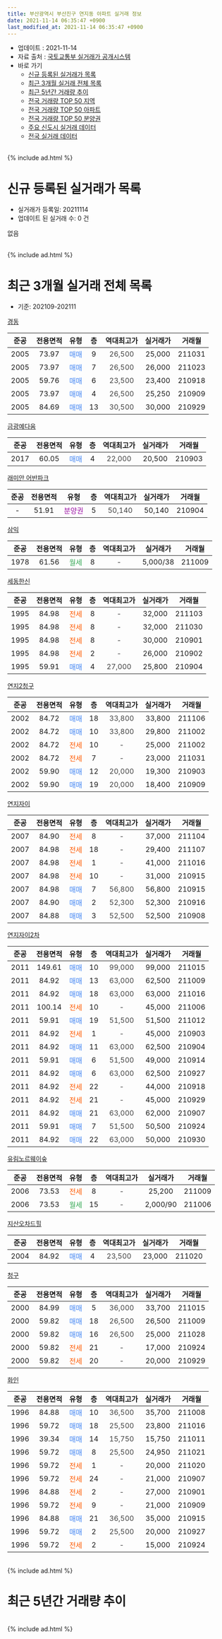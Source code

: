 ```yaml
---
title: 부산광역시 부산진구 연지동 아파트 실거래 정보
date: 2021-11-14 06:35:47 +0900
last_modified_at: 2021-11-14 06:35:47 +0900
---
```


* 업데이트 : 2021-11-14
* 자료 출처 : [국토교통부 실거래가 공개시스템](http://rt.molit.go.kr)
* 바로 가기
    * [신규 등록된 실거래가 목록](#신규-등록된-실거래가-목록)
    * [최근 3개월 실거래 전체 목록](#최근-3개월-실거래-전체-목록)
    * [최근 5년간 거래량 추이](#최근-5년간-거래량-추이)
    * [전국 거래량 TOP 50 지역](https://inasie.github.io/apt-trade-info/최근-3개월-전국에서-가장-거래가-많이-발생한-지역)
    * [전국 거래량 TOP 50 아파트](https://inasie.github.io/apt-trade-info/최근-3개월-전국에서-가장-거래가-많이-발생한-아파트)
    * [전국 거래량 TOP 50 분양권](https://inasie.github.io/apt-trade-info/최근-3개월-전국에서-가장-거래가-많이-발생한-분양권)
    * [주요 신도시 실거래 데이터](https://inasie.github.io/apt-trade-info/주요-신도시)
    * [전국 실거래 데이터](https://inasie.github.io/apt-trade-info/전국)
<br>
{% include ad.html %}
<br>

# 신규 등록된 실거래가 목록
* 실거래가 등록일: 20211114
* 업데이트 된 실거래 수: 0 건

없음

<br>
{% include ad.html %}
<br>

# 최근 3개월 실거래 전체 목록
* 기준: 202109-202111


[경동](https://search.naver.com/search.naver?query=%EB%B6%80%EC%82%B0%EA%B4%91%EC%97%AD%EC%8B%9C+%EB%B6%80%EC%82%B0%EC%A7%84%EA%B5%AC+%EC%97%B0%EC%A7%80%EB%8F%99+%EA%B2%BD%EB%8F%99)

|준공|전용면적|유형|층|역대최고가|실거래가|거래월|
|:---:|:---:|:---:|:---:|:---:|:---:|:---:|
|2005|73.97|<span style="color:#4285f3">매매</span>|9|<span style="color:#444444">26,500</span>|25,000|211031|
|2005|73.97|<span style="color:#4285f3">매매</span>|7|<span style="color:#444444">26,500</span>|26,000|211023|
|2005|59.76|<span style="color:#4285f3">매매</span>|6|<span style="color:#444444">23,500</span>|23,400|210918|
|2005|73.97|<span style="color:#4285f3">매매</span>|4|<span style="color:#444444">26,500</span>|25,250|210909|
|2005|84.69|<span style="color:#4285f3">매매</span>|13|<span style="color:#444444">30,500</span>|30,000|210929|

[금광예다움](https://search.naver.com/search.naver?query=%EB%B6%80%EC%82%B0%EA%B4%91%EC%97%AD%EC%8B%9C+%EB%B6%80%EC%82%B0%EC%A7%84%EA%B5%AC+%EC%97%B0%EC%A7%80%EB%8F%99+%EA%B8%88%EA%B4%91%EC%98%88%EB%8B%A4%EC%9B%80)

|준공|전용면적|유형|층|역대최고가|실거래가|거래월|
|:---:|:---:|:---:|:---:|:---:|:---:|:---:|
|2017|60.05|<span style="color:#4285f3">매매</span>|4|<span style="color:#444444">22,000</span>|20,500|210903|

[래미안 어반파크](https://search.naver.com/search.naver?query=%EB%B6%80%EC%82%B0%EA%B4%91%EC%97%AD%EC%8B%9C+%EB%B6%80%EC%82%B0%EC%A7%84%EA%B5%AC+%EC%97%B0%EC%A7%80%EB%8F%99+%EB%9E%98%EB%AF%B8%EC%95%88+%EC%96%B4%EB%B0%98%ED%8C%8C%ED%81%AC)

|준공|전용면적|유형|층|역대최고가|실거래가|거래월|
|:---:|:---:|:---:|:---:|:---:|:---:|:---:|
|-|51.91|<span style="color:#9C11A5">분양권</span>|5|<span style="color:#444444">50,140</span>|50,140|210904|

[삼익](https://search.naver.com/search.naver?query=%EB%B6%80%EC%82%B0%EA%B4%91%EC%97%AD%EC%8B%9C+%EB%B6%80%EC%82%B0%EC%A7%84%EA%B5%AC+%EC%97%B0%EC%A7%80%EB%8F%99+%EC%82%BC%EC%9D%B5)

|준공|전용면적|유형|층|역대최고가|실거래가|거래월|
|:---:|:---:|:---:|:---:|:---:|:---:|:---:|
|1978|61.56|<span style="color:#34a853">월세</span>|8|<span style="color:#444444">-</span>|5,000/38|211009|

[세동한신](https://search.naver.com/search.naver?query=%EB%B6%80%EC%82%B0%EA%B4%91%EC%97%AD%EC%8B%9C+%EB%B6%80%EC%82%B0%EC%A7%84%EA%B5%AC+%EC%97%B0%EC%A7%80%EB%8F%99+%EC%84%B8%EB%8F%99%ED%95%9C%EC%8B%A0)

|준공|전용면적|유형|층|역대최고가|실거래가|거래월|
|:---:|:---:|:---:|:---:|:---:|:---:|:---:|
|1995|84.98|<span style="color:#ff5a00">전세</span>|8|<span style="color:#444444">-</span>|32,000|211103|
|1995|84.98|<span style="color:#ff5a00">전세</span>|8|<span style="color:#444444">-</span>|32,000|211030|
|1995|84.98|<span style="color:#ff5a00">전세</span>|8|<span style="color:#444444">-</span>|30,000|210901|
|1995|84.98|<span style="color:#ff5a00">전세</span>|2|<span style="color:#444444">-</span>|26,000|210902|
|1995|59.91|<span style="color:#4285f3">매매</span>|4|<span style="color:#444444">27,000</span>|25,800|210904|

[연지2청구](https://search.naver.com/search.naver?query=%EB%B6%80%EC%82%B0%EA%B4%91%EC%97%AD%EC%8B%9C+%EB%B6%80%EC%82%B0%EC%A7%84%EA%B5%AC+%EC%97%B0%EC%A7%80%EB%8F%99+%EC%97%B0%EC%A7%802%EC%B2%AD%EA%B5%AC)

|준공|전용면적|유형|층|역대최고가|실거래가|거래월|
|:---:|:---:|:---:|:---:|:---:|:---:|:---:|
|2002|84.72|<span style="color:#4285f3">매매</span>|18|<span style="color:#444444">33,800</span>|33,800|211106|
|2002|84.72|<span style="color:#4285f3">매매</span>|10|<span style="color:#444444">33,800</span>|29,800|211002|
|2002|84.72|<span style="color:#ff5a00">전세</span>|10|<span style="color:#444444">-</span>|25,000|211002|
|2002|84.72|<span style="color:#ff5a00">전세</span>|7|<span style="color:#444444">-</span>|23,000|211031|
|2002|59.90|<span style="color:#4285f3">매매</span>|12|<span style="color:#444444">20,000</span>|19,300|210903|
|2002|59.90|<span style="color:#4285f3">매매</span>|19|<span style="color:#444444">20,000</span>|18,400|210909|

[연지자이](https://search.naver.com/search.naver?query=%EB%B6%80%EC%82%B0%EA%B4%91%EC%97%AD%EC%8B%9C+%EB%B6%80%EC%82%B0%EC%A7%84%EA%B5%AC+%EC%97%B0%EC%A7%80%EB%8F%99+%EC%97%B0%EC%A7%80%EC%9E%90%EC%9D%B4)

|준공|전용면적|유형|층|역대최고가|실거래가|거래월|
|:---:|:---:|:---:|:---:|:---:|:---:|:---:|
|2007|84.90|<span style="color:#ff5a00">전세</span>|8|<span style="color:#444444">-</span>|37,000|211104|
|2007|84.98|<span style="color:#ff5a00">전세</span>|18|<span style="color:#444444">-</span>|29,400|211107|
|2007|84.98|<span style="color:#ff5a00">전세</span>|1|<span style="color:#444444">-</span>|41,000|211016|
|2007|84.98|<span style="color:#ff5a00">전세</span>|10|<span style="color:#444444">-</span>|31,000|210915|
|2007|84.98|<span style="color:#4285f3">매매</span>|7|<span style="color:#444444">56,800</span>|56,800|210915|
|2007|84.90|<span style="color:#4285f3">매매</span>|2|<span style="color:#444444">52,300</span>|52,300|210916|
|2007|84.88|<span style="color:#4285f3">매매</span>|3|<span style="color:#444444">52,500</span>|52,500|210908|

[연지자이2차](https://search.naver.com/search.naver?query=%EB%B6%80%EC%82%B0%EA%B4%91%EC%97%AD%EC%8B%9C+%EB%B6%80%EC%82%B0%EC%A7%84%EA%B5%AC+%EC%97%B0%EC%A7%80%EB%8F%99+%EC%97%B0%EC%A7%80%EC%9E%90%EC%9D%B42%EC%B0%A8)

|준공|전용면적|유형|층|역대최고가|실거래가|거래월|
|:---:|:---:|:---:|:---:|:---:|:---:|:---:|
|2011|149.61|<span style="color:#4285f3">매매</span>|10|<span style="color:#444444">99,000</span>|99,000|211015|
|2011|84.92|<span style="color:#4285f3">매매</span>|13|<span style="color:#444444">63,000</span>|62,500|211009|
|2011|84.92|<span style="color:#4285f3">매매</span>|18|<span style="color:#444444">63,000</span>|63,000|211016|
|2011|100.14|<span style="color:#ff5a00">전세</span>|10|<span style="color:#444444">-</span>|45,000|211006|
|2011|59.91|<span style="color:#4285f3">매매</span>|19|<span style="color:#444444">51,500</span>|51,500|211012|
|2011|84.92|<span style="color:#ff5a00">전세</span>|1|<span style="color:#444444">-</span>|45,000|210903|
|2011|84.92|<span style="color:#4285f3">매매</span>|11|<span style="color:#444444">63,000</span>|62,500|210904|
|2011|59.91|<span style="color:#4285f3">매매</span>|6|<span style="color:#444444">51,500</span>|49,000|210914|
|2011|84.92|<span style="color:#4285f3">매매</span>|6|<span style="color:#444444">63,000</span>|62,500|210927|
|2011|84.92|<span style="color:#ff5a00">전세</span>|22|<span style="color:#444444">-</span>|44,000|210918|
|2011|84.92|<span style="color:#ff5a00">전세</span>|21|<span style="color:#444444">-</span>|45,000|210929|
|2011|84.92|<span style="color:#4285f3">매매</span>|21|<span style="color:#444444">63,000</span>|62,000|210907|
|2011|59.91|<span style="color:#4285f3">매매</span>|7|<span style="color:#444444">51,500</span>|50,500|210924|
|2011|84.92|<span style="color:#4285f3">매매</span>|22|<span style="color:#444444">63,000</span>|50,000|210930|

[유림노르웨이숲](https://search.naver.com/search.naver?query=%EB%B6%80%EC%82%B0%EA%B4%91%EC%97%AD%EC%8B%9C+%EB%B6%80%EC%82%B0%EC%A7%84%EA%B5%AC+%EC%97%B0%EC%A7%80%EB%8F%99+%EC%9C%A0%EB%A6%BC%EB%85%B8%EB%A5%B4%EC%9B%A8%EC%9D%B4%EC%88%B2)

|준공|전용면적|유형|층|역대최고가|실거래가|거래월|
|:---:|:---:|:---:|:---:|:---:|:---:|:---:|
|2006|73.53|<span style="color:#ff5a00">전세</span>|8|<span style="color:#444444">-</span>|25,200|211009|
|2006|73.53|<span style="color:#34a853">월세</span>|15|<span style="color:#444444">-</span>|2,000/90|211006|


<script async src="//pagead2.googlesyndication.com/pagead/js/adsbygoogle.js"></script>
<!-- 기본 -->
<ins class="adsbygoogle"
     style="display:block"
     data-ad-client="ca-pub-2446590836940007"
     data-ad-slot="1659523306"
     data-ad-format="auto"
     data-full-width-responsive="true"></ins>
<script>
(adsbygoogle = window.adsbygoogle || []).push({});
</script>


[지산오차드힐](https://search.naver.com/search.naver?query=%EB%B6%80%EC%82%B0%EA%B4%91%EC%97%AD%EC%8B%9C+%EB%B6%80%EC%82%B0%EC%A7%84%EA%B5%AC+%EC%97%B0%EC%A7%80%EB%8F%99+%EC%A7%80%EC%82%B0%EC%98%A4%EC%B0%A8%EB%93%9C%ED%9E%90)

|준공|전용면적|유형|층|역대최고가|실거래가|거래월|
|:---:|:---:|:---:|:---:|:---:|:---:|:---:|
|2004|84.92|<span style="color:#4285f3">매매</span>|4|<span style="color:#444444">23,500</span>|23,000|211020|

[청구](https://search.naver.com/search.naver?query=%EB%B6%80%EC%82%B0%EA%B4%91%EC%97%AD%EC%8B%9C+%EB%B6%80%EC%82%B0%EC%A7%84%EA%B5%AC+%EC%97%B0%EC%A7%80%EB%8F%99+%EC%B2%AD%EA%B5%AC)

|준공|전용면적|유형|층|역대최고가|실거래가|거래월|
|:---:|:---:|:---:|:---:|:---:|:---:|:---:|
|2000|84.99|<span style="color:#4285f3">매매</span>|5|<span style="color:#444444">36,000</span>|33,700|211015|
|2000|59.82|<span style="color:#4285f3">매매</span>|18|<span style="color:#444444">26,500</span>|26,500|211009|
|2000|59.82|<span style="color:#4285f3">매매</span>|16|<span style="color:#444444">26,500</span>|25,000|211028|
|2000|59.82|<span style="color:#ff5a00">전세</span>|21|<span style="color:#444444">-</span>|17,000|210924|
|2000|59.82|<span style="color:#ff5a00">전세</span>|20|<span style="color:#444444">-</span>|20,000|210929|

[화인](https://search.naver.com/search.naver?query=%EB%B6%80%EC%82%B0%EA%B4%91%EC%97%AD%EC%8B%9C+%EB%B6%80%EC%82%B0%EC%A7%84%EA%B5%AC+%EC%97%B0%EC%A7%80%EB%8F%99+%ED%99%94%EC%9D%B8)

|준공|전용면적|유형|층|역대최고가|실거래가|거래월|
|:---:|:---:|:---:|:---:|:---:|:---:|:---:|
|1996|84.88|<span style="color:#4285f3">매매</span>|10|<span style="color:#444444">36,500</span>|35,700|211008|
|1996|59.72|<span style="color:#4285f3">매매</span>|18|<span style="color:#444444">25,500</span>|23,800|211016|
|1996|39.34|<span style="color:#4285f3">매매</span>|14|<span style="color:#444444">15,750</span>|15,750|211011|
|1996|59.72|<span style="color:#4285f3">매매</span>|8|<span style="color:#444444">25,500</span>|24,950|211021|
|1996|59.72|<span style="color:#ff5a00">전세</span>|1|<span style="color:#444444">-</span>|20,000|211020|
|1996|59.72|<span style="color:#ff5a00">전세</span>|24|<span style="color:#444444">-</span>|21,000|210907|
|1996|84.88|<span style="color:#ff5a00">전세</span>|2|<span style="color:#444444">-</span>|27,000|210901|
|1996|59.72|<span style="color:#ff5a00">전세</span>|9|<span style="color:#444444">-</span>|21,000|210909|
|1996|84.88|<span style="color:#4285f3">매매</span>|21|<span style="color:#444444">36,500</span>|35,000|210915|
|1996|59.72|<span style="color:#4285f3">매매</span>|2|<span style="color:#444444">25,500</span>|20,000|210927|
|1996|59.72|<span style="color:#ff5a00">전세</span>|2|<span style="color:#444444">-</span>|15,000|210924|


<br>
{% include ad.html %}
<br>

# 최근 5년간 거래량 추이


<div style="width:100%;">
    <canvas id="deal_progress" height="200"></canvas>
</div>

<script>
new Chart(document.getElementById("deal_progress"), {
    type: 'line',
    data: {
        labels: ['201611','201612','201701','201702','201703','201704','201705','201706','201707','201708','201709','201710','201711','201712','201801','201802','201803','201804','201805','201806','201807','201808','201809','201810','201811','201812','201901','201902','201903','201904','201905','201906','201907','201908','201909','201910','201911','201912','202001','202002','202003','202004','202005','202006','202007','202008','202009','202010','202011','202012','202101','202102','202103','202104','202105','202106','202107','202108','202109','202110','202111'],
        datasets: [{
            label: '매매',
            pointRadius: 1,
            data: [31, 22, 13, 30, 42, 33, 43, 34, 28, 31, 23, 19, 15, 17, 17, 13, 27, 6, 10, 10, 12, 9, 5, 12, 3, 9, 10, 6, 11, 6, 9, 14, 10, 12, 13, 28, 58, 45, 111, 47, 41, 28, 45, 130, 111, 78, 67, 146, 135, 66, 27, 26, 22, 53, 72, 46, 23, 25, 19, 15, 1],
            borderColor: "rgba(255, 201, 14, 1)",
            backgroundColor: "rgba(255, 201, 14, 0.5)",
            fill: false,
            lineTension: 0
        },{
            label: '전월세',
            pointRadius: 1,
            data: [27, 20, 14, 19, 26, 23, 18, 16, 17, 25, 23, 13, 11, 18, 24, 14, 19, 12, 21, 21, 19, 12, 10, 18, 14, 17, 13, 14, 4, 17, 17, 14, 16, 15, 28, 20, 16, 23, 18, 25, 27, 29, 30, 31, 40, 29, 22, 28, 32, 33, 16, 15, 12, 30, 30, 26, 9, 14, 12, 9, 3],
            borderColor: "rgba(0, 141, 185, 1)",
            backgroundColor: "rgba(0, 141, 185, 0.5)",
            fill: false,
            lineTension: 0
        }
        ]
    },
    options: {
        responsive: true,
        title: {
            display: false
        },
        tooltips: {
            mode: 'index',
            intersect: false
        },
        hover: {
            mode: 'nearest',
            intersect: true
        },
        scales: {
            xAxes: [{
                display: true,
                scaleLabel: {
                    display: true,
                    labelString: '년/월'
                }
            }],
            yAxes: [{
                display: true,
                ticks: {
                    suggestedMin: 0,
                },
                scaleLabel: {
                    display: true,
                    labelString: '실거래 수'
                }
            }]
        }
    }
});

</script>


<br>
{% include ad.html %}
<br>

